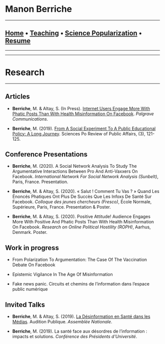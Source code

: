 # **Manon Berriche**


-----------------

## [Home](https://manonberriche.github.io/) • [Teaching](https://manonberriche.github.io/teaching.html) • [Science Popularization](https://manonberriche.github.io/General-Audience.html) • [Resume](https://drive.google.com/file/d/1NDjy77K3yvf1hH2QMKgxxUNQ_uHJP1lY/view?usp=sharing) 

-----------------

-----------------
# Research
-----------------

## Articles

* **Berriche**, M. & Altay, S. (In Press). [Internet Users Engage More With Phatic Posts Than With Health Misinformation On Facebook](https://doi.org/10.31234/osf.io/nj2sr). *Palgrave Communications*.

* **Berriche**, M. (2019). [From A Social Experiment To A Public Educational Policy: A Long Journey](https://hal.archives-ouvertes.fr/hal-02527164/document). Sciences Po Review of Public Affairs, (3), 121-125.


## Conference Presentations

* **Berriche**, M. (2020). A Social Network Analysis To Study The Argumentative Interactions Between Pro And Anti-Vaxxers On Facebook. *International Network For Social Network Analysis (Sunbelt)*, Paris, France. Presentation.

* **Berriche**, M. & Altay, S. (2020). « Salut ! Comment Tu Vas ? » Quand Les Énoncés Phatiques Ont
Plus De Succès Que Les Infoxs De Santé Sur Facebook. *Colloque des jeunes chercheurs (Fresco)*, École
Normale, Supérieure, Paris, France. Presentation & Poster.

* **Berriche**, M. & Altay, S. (2020). Positive Attitude! Audience Engages More With Positive And Phatic Posts Than With Health Misinformation On Facebook. *Research on Online Political Hostility (ROPH)*, Aarhus, Denmark. Poster.

## Work in progress

* From Polarization To Argumentation: The Case  Of The Vaccination Debate On Facebook

* Epistemic Vigilance In The Age Of Misinformation

* Fake news panic. Circuits et chemins de l’information dans l’espace public numérique


## Invited Talks

* **Berriche**, M. & Altay, S. (2019). [La Désinformation en Santé dans les Médias](http://videos.assemblee-nationale.fr/video.8425833_5dcd0ebadfcb2.opecst--audition-publique-sur-l-hesitation-vaccinale--14-novembre-2019?fbclid=IwAR168oIvDON4YoY3oeGiFvOBbYw5OsTwACOUDnLxgKG3Cv9r2WV0n9l8uR4). Audition Publique. *Assemblée Nationale*.

* **Berriche**, M. (2019). La santé face aux désordres de l’information : impacts et solutions. *Conférence des Présidents d'Université*.

